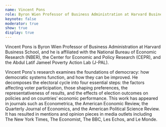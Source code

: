 ```yaml
---
name: Vincent Pons
role: Byron Wien Professor of Business Administration at Harvard Business School
keynote: false
moderator: true
show: true
display: true
---
```


Vincent Pons is Byron Wien Professor of Business Administration at Harvard Business School, and he is affiliated with the National Bureau of Economic Research (NBER), the Center for Economic and Policy Research (CEPR), and the Abdul Latif Jameel Poverty Action Lab (J-PAL).

Vincent Pons's research examines the foundations of democracy: how democratic systems function, and how they can be improved. He decomposes the electoral cycle into four essential steps: the factors affecting voter participation, those shaping preferences, the representativeness of results, and the effects of election outcomes on policies and on countries’ economic performance. This work has appeared in journals such as Econometrica, the American Economic Review, the Quarterly Journal of Economics, and the American Political Science Review. It has resulted in mentions and opinion pieces in media outlets including The New York Times, The Economist, The BBC, Les Echos, and Le Monde.
